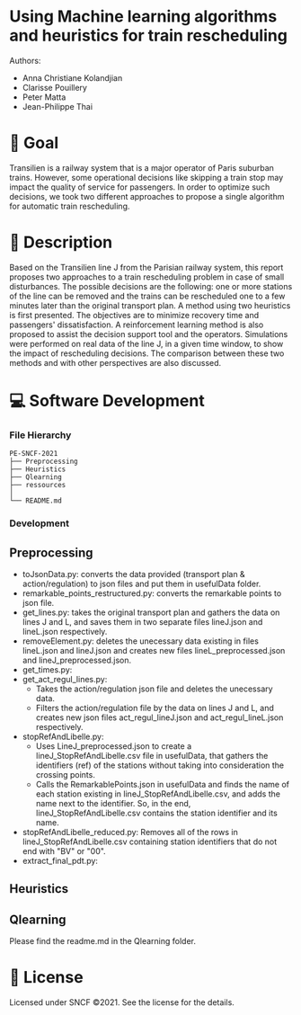 # Using Machine learning algorithms and heuristics for train rescheduling

Authors:
 - Anna Christiane Kolandjian
 - Clarisse Pouillery
 - Peter Matta
 - Jean-Philippe Thai
 
# 🎯 Goal
Transilien is a railway system that is a major operator of Paris suburban trains. However, some operational decisions like skipping a train stop may impact the quality of service for passengers.
In order to optimize such decisions, we took two different approaches to propose a single algorithm for automatic train rescheduling.

# 📝 Description 
Based on the Transilien line J from the Parisian railway system, this report proposes two approaches to a train rescheduling problem in case of small disturbances. The possible decisions are the following: one or more stations of the line can be removed and the trains can be rescheduled one to a few minutes later than the original transport plan. A method using two heuristics is first presented. The objectives are to minimize recovery time and passengers' dissatisfaction. A reinforcement learning method is also proposed to assist the decision support tool and the operators. Simulations were performed on real data of the line J, in a given time window, to show the impact of rescheduling decisions. The comparison between these two methods and with other perspectives are also discussed.

# 💻 Software Development
### File Hierarchy
```
PE-SNCF-2021
├── Preprocessing
├── Heuristics
├── Qlearning
├── ressources
│ 
└── README.md
```
### Development

## Preprocessing

- toJsonData.py: converts the data provided (transport plan & action/regulation) to json files and put them in usefulData folder.
- remarkable_points_restructured.py: converts the remarkable points to json file.
- get_lines.py: takes the original transport plan and gathers the data on lines J and L, and saves them in two separate files lineJ.json and lineL.json respectively.
- removeElement.py: deletes the unecessary data existing in files lineL.json and lineJ.json and creates new files lineL_preprocessed.json and lineJ_preprocessed.json.
- get_times.py: 
- get_act_regul_lines.py:
   - Takes the action/regulation json file and deletes the unecessary data.
   - Filters the action/regulation file by the data on lines J and L, and creates new json files act_regul_lineJ.json and act_regul_lineL.json respectively.
- stopRefAndLibelle.py:
   - Uses LineJ_preprocessed.json to create a lineJ_StopRefAndLibelle.csv file in usefulData, that gathers the identifiers (ref) of the stations without taking into consideration the crossing points.
   - Calls the RemarkablePoints.json in usefulData and finds the name of each station existing in lineJ_StopRefAndLibelle.csv, and adds the name next to the identifier. So, in the end, lineJ_StopRefAndLibelle.csv contains the station identifier and its name.
- stopRefAndLibelle_reduced.py: Removes all of the rows in lineJ_StopRefAndLibelle.csv containing station identifiers that do not end with "BV" or "00".
- extract_final_pdt.py:

## Heuristics


## Qlearning

Please find the readme.md in the Qlearning folder.

# 📃 License

Licensed under SNCF ©2021. See the license for the details.
